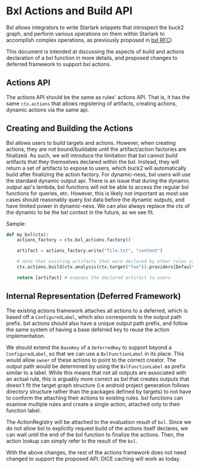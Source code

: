 # Bxl Actions and Build API

Bxl allows integrators to write Starlark snippets that introspect the buck2
graph, and perform various operations on them within Starlark to accomplish
complex operations, as previously proposed in [bxl RFC](../bxl.md))

This document is intended at discussing the aspects of build and actions
declaration of a bxl function in more details, and proposed changes to deferred
framework to support bxl actions.

## Actions API

The actions API should be the same as rules' actions API. That is, it has the
same `ctx.actions` that allows registering of artifacts, creating actions,
dynamic actions via the same api.

## Creating and Building the Actions

Bxl allows users to build targets and actions. However, when creating actions,
they are not bound/buildable until the artifact/action factories are finalized.
As such, we will introduce the limitation that bxl cannot build artifacts that
they themselves declared within the bxl. Instead, they will return a set of
artifacts to expose to users, which buck2 will automatically build after
finalizing the action factory. For dynamic-ness, bxl users will use the standard
dynamic output api. There is an issue that during the dynamic output api's
lambda, bxl functions will not be able to access the regular bxl functions for
queries, etc. However, this is likely not important as most use cases should
reasonably query bxl data before the dynamic outputs, and have limited power in
dynamic-ness. We can also always replace the ctx of the dynamic to be the bxl
context in the future, as we see fit.

Sample:

```python
def my_bxl(ctx):
    actions_factory = ctx.bxl_actions.factory()

    artifact = actions_factory.write("file.txt", "content")

    # note that existing artifacts that were declared by other rules can be built
    ctx.actions.build(ctx.analysis(ctx.target("foo")).providers[DefaultInfo].default_output))

    return [artifact] # exposes the declared artifact to users
```

## Internal Representation (Deferred Framework)

The existing actions framework attaches all actions to a deferred, which is
based off a `ConfiguredLabel`, which also corresponds to the output path prefix.
bxl actions should also have a unique output path prefix, and follow the same
system of having a base deferred key to reuse the action implementation.

We should extend the `BaseKey` of a `DeferredKey` to support beyond a
`ConfiguredLabel`, so that we can use a `BxlFunctionLabel` in its place. This
would allow `owner` of these actions to point to the correct creator. The output
path would be determined by using the `BxlFunctionLabel` as prefix similar to a
label. While this means that not all outputs are associated with an actual rule,
this is arguably more correct as bxl that creates outputs that doesn't fit the
target graph structure (i.e android project generation follows directory
structure rather than the packages defined by targets) to not have to conform
the attaching their actions to existing rules. bxl functions can examine
multiple rules and create a single action, attached only to their function
label.

The ActionRegistry will be attached to the evaluation result of `bxl`. Since we
do not allow bxl to explicitly request build of the actions itself declares, we
can wait until the end of the bxl function to finalize the actions. Then, the
action lookup can simply refer to the result of the `bxl`.

With the above changes, the rest of the actions framework does not need changed
to support the proposed API. DICE caching will work as today.
